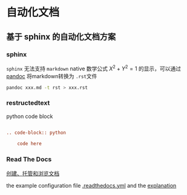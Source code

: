 # 自动化文档

## 基于 sphinx 的自动化文档方案


### sphinx

`sphinx` 无法支持 `markdown` native 数学公式 $X^2 + Y^2 = 1$ 的显示，可以通过 [pandoc](https://pandoc.org/) 将markdown转换为 `.rst`文件

```bash
pandoc xxx.md -t rst > xxx.rst
```

### restructedtext

python code block
```rst

.. code-block:: python
    
    code here

```

### Read The Docs

[创建、托管和浏览文档](https://readthedocs.org/)

the example configuration file [.readthedocs.yml](https://github.com/readthedocs/readthedocs.org/blob/master/readthedocs/rtd_tests/fixtures/spec/v2/schema.yml) and the [explanation](https://docs.readthedocs.io/en/stable/config-file/v2.html#supported-settings)
